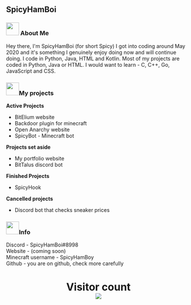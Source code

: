 ## SpicyHamBoi

<p align="center">
  <h3> <img src="https://emojis.slackmojis.com/emojis/images/1615699682/20440/fox_snacking.png?1615699682" width="35"/> About Me </h3>
</p>

Hey there, I'm SpicyHamBoi (for short Spicy) I got into coding around May 2020 and it's something I genuinely enjoy doing now and will continue doing. I code in Python, Java, HTML and Kotlin. Most of my projects are coded in Python, Java or HTML. I would want to learn - C, C++, Go, JavaScript and CSS.

<p align="center">
  <h3> <img src="https://emojis.slackmojis.com/emojis/images/1615699682/20440/fox_snacking.png?1615699682" width="35"/>My projects</h3>
</p>

**Active Projects** <br>
- BitElium website
- Backdoor plugin for minecraft
- Open Anarchy website
- SpicyBot - Minecraft bot


**Projects set aside** <br>
- My portfolio website
- BitTalus discord bot

**Finished Projects** <br>
- SpicyHook


**Cancelled projects** <br>
- Discord bot that checks sneaker prices

<p align="center">
  <h3> <img src="https://emojis.slackmojis.com/emojis/images/1615699682/20440/fox_snacking.png?1615699682" width="35"/>Info</h3>
</p>

Discord - SpicyHamBoi#8998 <br />
Website - (coming soon)<br />
Minecraft username - SpicyHamBoy <br />
Github - you are on github, check more carefully<br />


<p> 
  <h1 align="center">Visitor count<br>
  <img src="https://profile-counter.glitch.me/SpicyHamboi/count.svg" />
    </h1>
</p>

